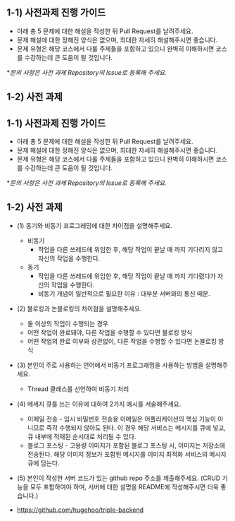 ## 1-1) 사전과제 진행 가이드

- 아래 총 5 문제에 대한 해설을 작성한 뒤 Pull Request를 날려주세요.
- 문제 해설에 대한 정해진 양식은 없으며, 최대한 자세히 해설해주시면 좋습니다.
- 문제 유형은 해당 코스에서 다룰 주제들을 포함하고 있으니 완벽히 이해하시면 코스를 수강하는데 큰 도움이 될 것입니다.

**문의 사항은 사전 과제 Repository의 Issue로 등록해 주세요.*
  


## 1-2) 사전 과제
## 1-1) 사전과제 진행 가이드

- 아래 총 5 문제에 대한 해설을 작성한 뒤 Pull Request를 날려주세요.
- 문제 해설에 대한 정해진 양식은 없으며, 최대한 자세히 해설해주시면 좋습니다.
- 문제 유형은 해당 코스에서 다룰 주제들을 포함하고 있으니 완벽히 이해하시면 코스를 수강하는데 큰 도움이 될 것입니다.

**문의 사항은 사전 과제 Repository의 Issue로 등록해 주세요.*
  


## 1-2) 사전 과제

- (1) 동기와 비동기 프로그래밍에 대한 차이점을 설명해주세요.
  - 비동기
      - 작업을 다른 쓰레드에 위임한 후, 해당 작업이 끝날 때 까지 기다리지 않고 자신의 작업을 수행한다.
  - 동기
      - 작업을 다른 쓰레드에 위임한 후, 해당 작업이 끝날 때 까지 기다렸다가 자신의 작업을 수행한다.
    - 비동기 개념이 일반적으로 필요한 이유 : 대부분 서버와의 통신 때문.

- (2) 블로킹과 논블로킹의 차이점을 설명해주세요.
    - 둘 이상의 작업이 수행되는 경우
    - 어떤 작업이 완료돼야, 다른 작업을 수행할 수 있다면 블로킹 방식
    - 어떤 작업의 완료 여부와 상관없이, 다른 작업을 수행할 수 있다면 논블로킹 방식

- (3) 본인이 주로 사용하는 언어에서 비동기 프로그래밍을 사용하는 방법을 설명해주세요.
    - Thread 클래스를 선언하여 비동기 처리
- (4) 메세지 큐를 쓰는 이유에 대하여 2가지 예시를 서술해주세요.
    - 이메일 전송 - 임시 비밀번호 전송용 이메일은 어플리케이션의 핵심 기능이 아니므로 즉각 수행되지 않아도 된다. 이 경우 해당 서비스는 메시지를 큐에 넣고, 큐 내부에 적재된 순서대로 처리될 수 있다.
    - 블로그 포스팅 - 고용량 이미지가 포함된 블로그 포스팅 시, 이미지는 저장소에 전송된다. 해당 이미지 정보가 포함된 메시지를 이미지 최적화 서비스의 메시지 큐에 담는다.

- (5) 본인이 작성한 서버 코드가 있는 github repo 주소를 제출해주세요. (CRUD 기능을 모두 포함하여야 하며, 서버에 대한 설명을 README에 작성해주시면 더욱 좋습니다.)
- https://github.com/hugehoo/triple-backend



